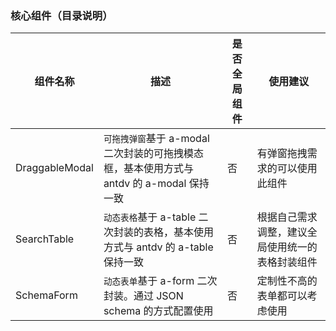 ### 核心组件（目录说明）

| 组件名称 | 描述 | 是否全局组件 | 使用建议 |
| --- | --- | --- | --- |
| DraggableModal | `可拖拽弹窗`基于 a-modal 二次封装的可拖拽模态框，基本使用方式与 antdv 的 a-modal 保持一致 | 否 | 有弹窗拖拽需求的可以使用此组件 |
| SearchTable | `动态表格`基于 a-table 二次封装的表格，基本使用方式与 antdv 的 a-table 保持一致 | 否 | 根据自己需求调整，建议全局使用统一的表格封装组件 |
| SchemaForm | `动态表单`基于 a-form 二次封装。通过 JSON schema 的方式配置使用 | 否 | 定制性不高的表单都可以考虑使用 |
